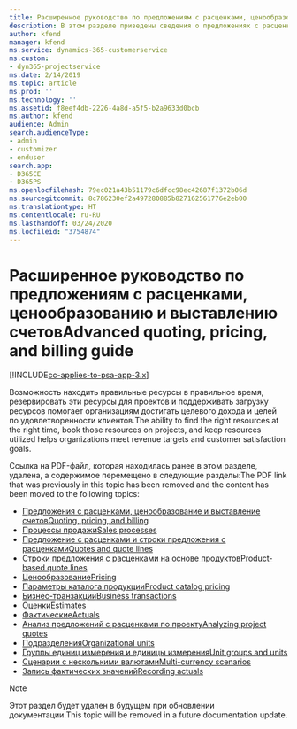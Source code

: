 ```yaml
---
title: Расширенное руководство по предложениям с расценками, ценообразованию и выставлению счетов
description: В этом разделе приведены сведения о предложениях с расценками, выставлении счетов и ценообразовании в Project Service Automation.
author: kfend
manager: kfend
ms.service: dynamics-365-customerservice
ms.custom:
- dyn365-projectservice
ms.date: 2/14/2019
ms.topic: article
ms.prod: ''
ms.technology: ''
ms.assetid: f8eef4db-2226-4a8d-a5f5-b2a9633d0bcb
ms.author: kfend
audience: Admin
search.audienceType:
- admin
- customizer
- enduser
search.app:
- D365CE
- D365PS
ms.openlocfilehash: 79ec021a43b51179c6dfcc98ec42687f1372b06d
ms.sourcegitcommit: 8c786230ef2a497280885b827162561776e2eb00
ms.translationtype: HT
ms.contentlocale: ru-RU
ms.lasthandoff: 03/24/2020
ms.locfileid: "3754874"
---
```

# <a name="advanced-quoting-pricing-and-billing-guide"></a><span data-ttu-id="79d0c-103">Расширенное руководство по предложениям с расценками, ценообразованию и выставлению счетов</span><span class="sxs-lookup"><span data-stu-id="79d0c-103">Advanced quoting, pricing, and billing guide</span></span>

[!INCLUDE[cc-applies-to-psa-app-3.x](../../includes/cc-applies-to-psa-app-3x.md)]

<span data-ttu-id="79d0c-104">Возможность находить правильные ресурсы в правильное время, резервировать эти ресурсы для проектов и поддерживать загрузку ресурсов помогает организациям достигать целевого дохода и целей по удовлетворенности клиентов.</span><span class="sxs-lookup"><span data-stu-id="79d0c-104">The ability to find the right resources at the right time, book those resources on projects, and keep resources utilized helps organizations meet revenue targets and customer satisfaction goals.</span></span> 

<span data-ttu-id="79d0c-105">Ссылка на PDF-файл, которая находилась ранее в этом разделе, удалена, а содержимое перемещено в следующие разделы:</span><span class="sxs-lookup"><span data-stu-id="79d0c-105">The PDF link that was previously in this topic has been removed and the content has been moved to the following topics:</span></span>

- [<span data-ttu-id="79d0c-106">Предложения с расценками, ценообразование и выставление счетов</span><span class="sxs-lookup"><span data-stu-id="79d0c-106">Quoting, pricing, and billing</span></span>](../quote-bill-price.md)
- [<span data-ttu-id="79d0c-107">Процессы продажи</span><span class="sxs-lookup"><span data-stu-id="79d0c-107">Sales processes</span></span>](../basic-sales-process.md)
- [<span data-ttu-id="79d0c-108">Предложение с расценками и строки предложения с расценками</span><span class="sxs-lookup"><span data-stu-id="79d0c-108">Quotes and quote lines</span></span>](../basic-quote-lines.md)
- [<span data-ttu-id="79d0c-109">Строки предложения с расценками на основе продуктов</span><span class="sxs-lookup"><span data-stu-id="79d0c-109">Product-based quote lines</span></span>](../product-based-quote-lines.md)
- [<span data-ttu-id="79d0c-110">Ценообразование</span><span class="sxs-lookup"><span data-stu-id="79d0c-110">Pricing</span></span>](../basic-pricing.md)
- [<span data-ttu-id="79d0c-111">Параметры каталога продукции</span><span class="sxs-lookup"><span data-stu-id="79d0c-111">Product catalog pricing</span></span>](../product-catalog-pricing.md)
- [<span data-ttu-id="79d0c-112">Бизнес-транзакции</span><span class="sxs-lookup"><span data-stu-id="79d0c-112">Business transactions</span></span>](../basic-business-transactions.md)
- [<span data-ttu-id="79d0c-113">Оценки</span><span class="sxs-lookup"><span data-stu-id="79d0c-113">Estimates</span></span>](../estimates.md)
- [<span data-ttu-id="79d0c-114">Фактические</span><span class="sxs-lookup"><span data-stu-id="79d0c-114">Actuals</span></span>](../actuals.md)
- [<span data-ttu-id="79d0c-115">Анализ предложений с расценками по проекту</span><span class="sxs-lookup"><span data-stu-id="79d0c-115">Analyzing project quotes</span></span>](../basic-analyzing-quotes.md)
- [<span data-ttu-id="79d0c-116">Подразделения</span><span class="sxs-lookup"><span data-stu-id="79d0c-116">Organizational units</span></span>](../advanced-organizational.md)
- [<span data-ttu-id="79d0c-117">Группы единиц измерения и единицы измерения</span><span class="sxs-lookup"><span data-stu-id="79d0c-117">Unit groups and units</span></span>](../advanced-units.md)
- [<span data-ttu-id="79d0c-118">Сценарии с несколькими валютами</span><span class="sxs-lookup"><span data-stu-id="79d0c-118">Multi-currency scenarios</span></span>](../advanced-currency.md)
- [<span data-ttu-id="79d0c-119">Запись фактических значений</span><span class="sxs-lookup"><span data-stu-id="79d0c-119">Recording actuals</span></span>](../advanced-actuals.md)

> [!NOTE]
> <span data-ttu-id="79d0c-120">Этот раздел будет удален в будущем при обновлении документации.</span><span class="sxs-lookup"><span data-stu-id="79d0c-120">This topic will be removed in a future documentation update.</span></span> 
